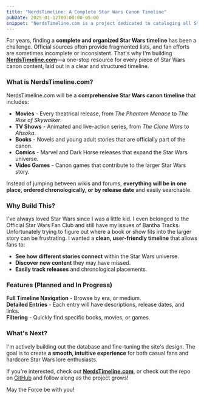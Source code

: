 ```yaml
---
title: "NerdsTimeline: A Complete Star Wars Canon Timeline"
pubDate: 2025-01-12T00:00:00-05:00
snippet: "NerdsTimeline.com is a project dedicated to cataloging all Star Wars canon books, movies, TV shows, comics, and video games in a structured timeline format."
---
```


For years, finding a **complete and organized Star Wars timeline** has been a challenge. Official sources often provide fragmented lists, and fan efforts are sometimes incomplete or inconsistent. That's why I'm building **[NerdsTimeline.com](https://nerdstimeline.com)**—a one-stop resource for every piece of Star Wars canon content, laid out in a clear and structured timeline.  

### What is NerdsTimeline.com?  

NerdsTimeline.com will be a **comprehensive Star Wars canon timeline** that includes:  

- **Movies** - Every theatrical release, from *The Phantom Menace* to *The Rise of Skywalker*.  
- **TV Shows** - Animated and live-action series, from *The Clone Wars* to *Ahsoka*.  
- **Books** - Novels and young adult stories that are officially part of the canon.  
- **Comics** - Marvel and Dark Horse releases that expand the Star Wars universe.  
- **Video Games** - Canon games that contribute to the larger Star Wars story.  

Instead of jumping between wikis and forums, **everything will be in one place, ordered chronologically, or by release date** and easily searchable.  

### Why Build This?  

I've always loved Star Wars since I was a little kid. I even belonged to the Official Star Wars Fan Club and still have my issues of Bantha Tracks. Unfortunately trying to figure out where a book or show fits into the larger story can be frustrating. I wanted a **clean, user-friendly timeline** that allows fans to:  

- **See how different stories connect** within the Star Wars universe.  
- **Discover new content** they may have missed.  
- **Easily track releases** and chronological placements.  

### Features (Planned and In Progress)  

**Full Timeline Navigation** - Browse by era, or medium.  
**Detailed Entries** - Each entry will have descriptions, release dates, and links.  
**Filtering** - Quickly find specific books, movies, or games.  

### What's Next?  

I'm actively building out the database and fine-tuning the site's design. The goal is to create **a smooth, intuitive experience** for both casual fans and hardcore Star Wars lore enthusiasts.  

If you're interested, check out **[NerdsTimeline.com](https://nerdstimeline.com)**, or check out the repo on [GitHub](https://github.com/wylie/starwars) and follow along as the project grows!  

May the Force be with you!